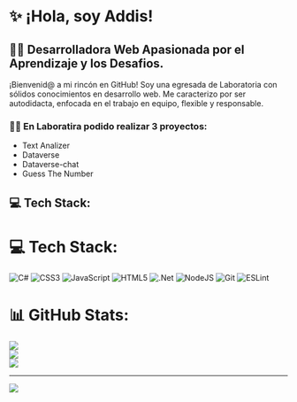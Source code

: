 # ✨ ¡Hola, soy Addis!

## 👩‍💻 Desarrolladora Web Apasionada por el Aprendizaje y los Desafios.

¡Bienvenid@ a mi rincón en GitHub! Soy una egresada de Laboratoria con sólidos conocimientos en desarrollo web. Me caracterizo por ser autodidacta, enfocada en el trabajo en equipo, flexible y responsable.

### 🐱‍💻 En Laboratira podido realizar 3 proyectos:

+ Text Analizer
+ Dataverse
+ Dataverse-chat
+ Guess The Number

## 💻 Tech Stack:
# 💻 Tech Stack:
![C#](https://img.shields.io/badge/c%23-%23239120.svg?style=for-the-badge&logo=csharp&logoColor=white) ![CSS3](https://img.shields.io/badge/css3-%231572B6.svg?style=for-the-badge&logo=css3&logoColor=white) ![JavaScript](https://img.shields.io/badge/javascript-%23323330.svg?style=for-the-badge&logo=javascript&logoColor=%23F7DF1E) ![HTML5](https://img.shields.io/badge/html5-%23E34F26.svg?style=for-the-badge&logo=html5&logoColor=white) ![.Net](https://img.shields.io/badge/.NET-5C2D91?style=for-the-badge&logo=.net&logoColor=white) ![NodeJS](https://img.shields.io/badge/node.js-6DA55F?style=for-the-badge&logo=node.js&logoColor=white) ![Git](https://img.shields.io/badge/git-%23F05033.svg?style=for-the-badge&logo=git&logoColor=white) ![ESLint](https://img.shields.io/badge/ESLint-4B3263?style=for-the-badge&logo=eslint&logoColor=white) 

# 📊 GitHub Stats:
![](https://github-readme-stats.vercel.app/api?username=Addis-cx&theme=midnight-purple&hide_border=false&include_all_commits=false&count_private=false)<br/>
![](https://github-readme-streak-stats.herokuapp.com/?user=Addis-cx&theme=midnight-purple&hide_border=false)<br/>
![](https://github-readme-stats.vercel.app/api/top-langs/?username=Addis-cx&theme=midnight-purple&hide_border=false&include_all_commits=false&count_private=false&layout=compact)

---
[![](https://visitcount.itsvg.in/api?id=Addis-cx&icon=0&color=0)](https://visitcount.itsvg.in)

<!-- Proudly created with GPRM ( https://gprm.itsvg.in ) -->
